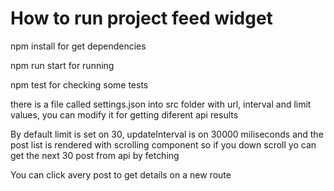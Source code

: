 # How to run project feed widget

npm install for get dependencies

npm run start for running

npm test for checking some tests

there is a file called settings.json into src folder with url, interval and limit values, you can modify it for getting diferent api results

By default limit is set on 30, updateInterval is on 30000 miliseconds and the post list is rendered with scrolling component so if you down scroll yo can get the next 30 post from api by fetching

You can click avery post to get details on a new route




